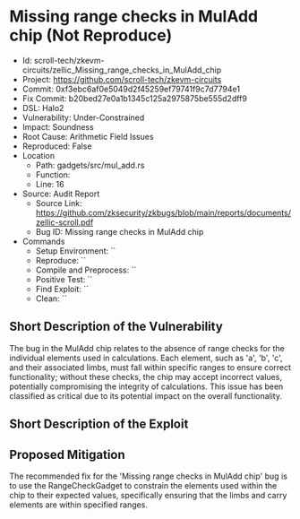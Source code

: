 # Missing range checks in MulAdd chip (Not Reproduce)

* Id: scroll-tech/zkevm-circuits/zellic_Missing_range_checks_in_MulAdd_chip
* Project: https://github.com/scroll-tech/zkevm-circuits
* Commit: 0xf3ebc6af0e5049d2f45259ef79741f9c7d7794e1
* Fix Commit: b20bed27e0a1b1345c125a2975875be555d2dff9
* DSL: Halo2
* Vulnerability: Under-Constrained
* Impact: Soundness
* Root Cause: Arithmetic Field Issues
* Reproduced: False
* Location
  - Path: gadgets/src/mul_add.rs
  - Function: 
  - Line: 16
* Source: Audit Report
  - Source Link: https://github.com/zksecurity/zkbugs/blob/main/reports/documents/zellic-scroll.pdf
  - Bug ID: Missing range checks in MulAdd chip
* Commands
  - Setup Environment: ``
  - Reproduce: ``
  - Compile and Preprocess: ``
  - Positive Test: ``
  - Find Exploit: ``
  - Clean: ``

## Short Description of the Vulnerability

The bug in the MulAdd chip relates to the absence of range checks for the individual elements used in calculations. Each element, such as 'a', 'b', 'c', and their associated limbs, must fall within specific ranges to ensure correct functionality; without these checks, the chip may accept incorrect values, potentially compromising the integrity of calculations. This issue has been classified as critical due to its potential impact on the overall functionality.

## Short Description of the Exploit



## Proposed Mitigation

The recommended fix for the 'Missing range checks in MulAdd chip' bug is to use the RangeCheckGadget to constrain the elements used within the chip to their expected values, specifically ensuring that the limbs and carry elements are within specified ranges.


